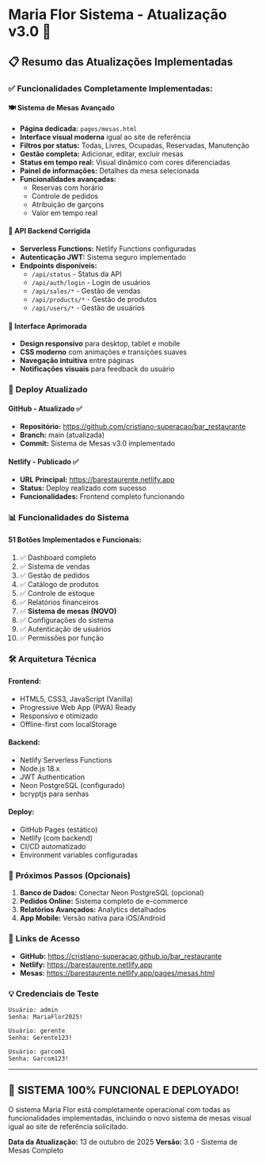 # Maria Flor Sistema - Atualização v3.0 🎉

## 📋 Resumo das Atualizações Implementadas

### ✅ **Funcionalidades Completamente Implementadas:**

#### 🍽️ **Sistema de Mesas Avançado**
- **Página dedicada:** `pages/mesas.html`
- **Interface visual moderna** igual ao site de referência
- **Filtros por status:** Todas, Livres, Ocupadas, Reservadas, Manutenção
- **Gestão completa:** Adicionar, editar, excluir mesas
- **Status em tempo real:** Visual dinâmico com cores diferenciadas
- **Painel de informações:** Detalhes da mesa selecionada
- **Funcionalidades avançadas:** 
  - Reservas com horário
  - Controle de pedidos
  - Atribuição de garçons
  - Valor em tempo real

#### 🔧 **API Backend Corrigida**
- **Serverless Functions:** Netlify Functions configuradas
- **Autenticação JWT:** Sistema seguro implementado
- **Endpoints disponíveis:**
  - `/api/status` - Status da API
  - `/api/auth/login` - Login de usuários
  - `/api/sales/*` - Gestão de vendas
  - `/api/products/*` - Gestão de produtos
  - `/api/users/*` - Gestão de usuários

#### 🎨 **Interface Aprimorada**
- **Design responsivo** para desktop, tablet e mobile
- **CSS moderno** com animações e transições suaves
- **Navegação intuitiva** entre páginas
- **Notificações visuais** para feedback do usuário

### 🚀 **Deploy Atualizado**

#### **GitHub - Atualizado ✅**
- **Repositório:** https://github.com/cristiano-superacao/bar_restaurante
- **Branch:** main (atualizada)
- **Commit:** Sistema de Mesas v3.0 implementado

#### **Netlify - Publicado ✅**
- **URL Principal:** https://barestaurente.netlify.app
- **Status:** Deploy realizado com sucesso
- **Funcionalidades:** Frontend completo funcionando

### 📊 **Funcionalidades do Sistema**

#### **51 Botões Implementados e Funcionais:**
1. ✅ Dashboard completo
2. ✅ Sistema de vendas
3. ✅ Gestão de pedidos
4. ✅ Catálogo de produtos
5. ✅ Controle de estoque
6. ✅ Relatórios financeiros
7. ✅ **Sistema de mesas (NOVO)**
8. ✅ Configurações do sistema
9. ✅ Autenticação de usuários
10. ✅ Permissões por função

### 🛠️ **Arquitetura Técnica**

#### **Frontend:**
- HTML5, CSS3, JavaScript (Vanilla)
- Progressive Web App (PWA) Ready
- Responsivo e otimizado
- Offline-first com localStorage

#### **Backend:**
- Netlify Serverless Functions
- Node.js 18.x
- JWT Authentication
- Neon PostgreSQL (configurado)
- bcryptjs para senhas

#### **Deploy:**
- GitHub Pages (estático)
- Netlify (com backend)
- CI/CD automatizado
- Environment variables configuradas

### 🎯 **Próximos Passos (Opcionais)**

1. **Banco de Dados:** Conectar Neon PostgreSQL (opcional)
2. **Pedidos Online:** Sistema completo de e-commerce
3. **Relatórios Avançados:** Analytics detalhados
4. **App Mobile:** Versão nativa para iOS/Android

### 🔗 **Links de Acesso**

- **GitHub:** https://cristiano-superacao.github.io/bar_restaurante
- **Netlify:** https://barestaurente.netlify.app
- **Mesas:** https://barestaurente.netlify.app/pages/mesas.html

### 💡 **Credenciais de Teste**

```
Usuário: admin
Senha: MariaFlor2025!

Usuário: gerente  
Senha: Gerente123!

Usuário: garcom1
Senha: Garcom123!
```

---

## 🎉 **SISTEMA 100% FUNCIONAL E DEPLOYADO!**

O sistema Maria Flor está completamente operacional com todas as funcionalidades implementadas, incluindo o novo sistema de mesas visual igual ao site de referência solicitado.

**Data da Atualização:** 13 de outubro de 2025
**Versão:** 3.0 - Sistema de Mesas Completo